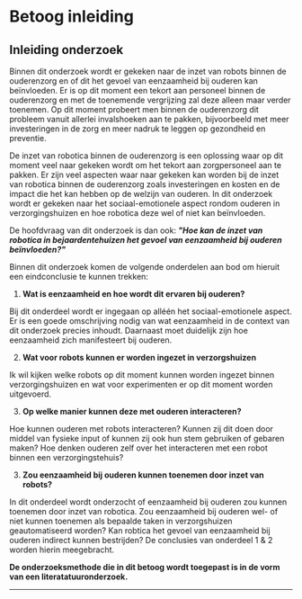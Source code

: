 # Betoog inleiding

## Inleiding onderzoek

Binnen dit onderzoek wordt er gekeken naar de inzet van robots binnen de ouderenzorg en of dit het gevoel van eenzaamheid bij ouderen kan beïnvloeden. Er is op dit moment een tekort aan personeel binnen de ouderenzorg en met de toenemende vergrijzing zal deze alleen maar verder toenemen. Op dit moment probeert men binnen de ouderenzorg dit probleem vanuit allerlei invalshoeken aan te pakken, bijvoorbeeld met meer investeringen in de zorg en meer nadruk te leggen op gezondheid en preventie. 

De inzet van robotica binnen de ouderenzorg is een oplossing waar op dit moment veel naar gekeken wordt om het tekort aan zorgpersoneel aan te pakken. Er zijn veel aspecten waar naar gekeken kan worden bij de inzet van robotica binnen de ouderenzorg zoals investeringen en kosten en de impact die het kan hebben op de welzijn van ouderen. In dit onderzoek wordt er gekeken naar het sociaal-emotionele aspect rondom ouderen in verzorgingshuizen en hoe robotica deze wel of niet kan beïnvloeden.

De hoofdvraag van dit onderzoek is dan ook: ***"Hoe kan de inzet van robotica in bejaardentehuizen het gevoel van eenzaamheid bij ouderen beïnvloeden?"***

Binnen dit onderzoek komen de volgende onderdelen aan bod om hieruit een eindconclusie te kunnen trekken:

1. **Wat is eenzaamheid en hoe wordt dit ervaren bij ouderen?**

Bij dit onderdeel wordt er ingegaan op alléén het sociaal-emotionele aspect. Er is een goede omschrijving nodig van wat eenzaamheid in de context van dit onderzoek precies inhoudt. Daarnaast moet duidelijk zijn hoe eenzaamheid zich manifesteert bij ouderen.

2. **Wat voor robots kunnen er worden ingezet in verzorgshuizen**

Ik wil kijken welke robots op dit moment kunnen worden ingezet binnen verzorgingshuizen en wat voor experimenten er op dit moment worden uitgevoerd.

3. **Op welke manier kunnen deze met ouderen interacteren?**

Hoe kunnen ouderen met robots interacteren? Kunnen zij dit doen door middel van fysieke input of kunnen zij ook hun stem gebruiken of gebaren maken? Hoe denken ouderen zelf over het interacteren met een robot binnen een verzorgingstehuis?

3. **Zou eenzaamheid bij ouderen kunnen toenemen door inzet van robots?**

In dit onderdeel wordt onderzocht of eenzaamheid bij ouderen zou kunnen toenemen door inzet van robotica. Zou eenzaamheid bij ouderen wel- of niet kunnen toenemen als bepaalde taken in verzorgshuizen geautomatiseerd worden? Kan robtica het gevoel van eenzaamheid bij ouderen indirect kunnen bestrijden? De conclusies van onderdeel 1 & 2 worden hierin meegebracht.

**De onderzoeksmethode die in dit betoog wordt toegepast is in de vorm van een literatatuuronderzoek.**

---









